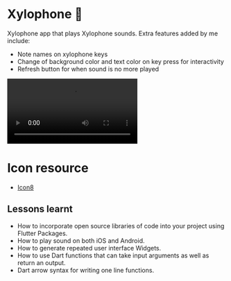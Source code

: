 # Xylophone 🎹

Xylophone app that plays Xylophone sounds. Extra features added by me include:
- Note names on xylophone keys
- Change of background color and text color on key press for interactivity
- Refresh button for when sound is no more played

![xylophone app shot](./assets/xylophone-shot.mov)

# Icon resource
- [Icon8](https://icons8.com/icons/set/refresh)

## Lessons learnt

- How to incorporate open source libraries of code into your project using Flutter Packages.
- How to play sound on both iOS and Android.
- How to generate repeated user interface Widgets.
- How to use Dart functions that can take input arguments as well as return an output.
- Dart arrow syntax for writing one line functions.

